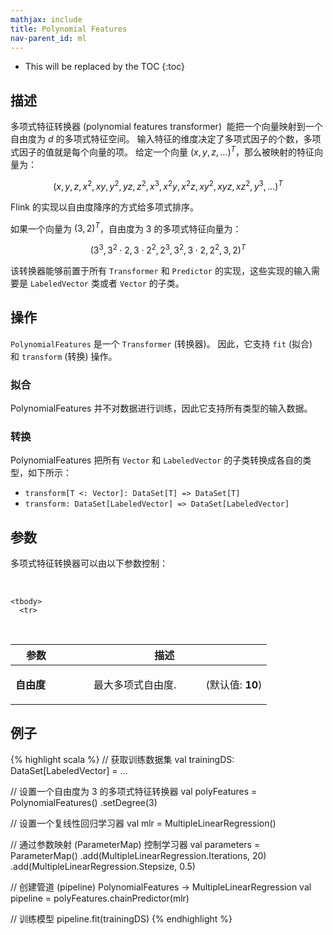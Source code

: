 ```yaml
---
mathjax: include
title: Polynomial Features
nav-parent_id: ml
---
```

<!--
Licensed to the Apache Software Foundation (ASF) under one
or more contributor license agreements.  See the NOTICE file
distributed with this work for additional information
regarding copyright ownership.  The ASF licenses this file
to you under the Apache License, Version 2.0 (the
"License"); you may not use this file except in compliance
with the License.  You may obtain a copy of the License at

  http://www.apache.org/licenses/LICENSE-2.0

Unless required by applicable law or agreed to in writing,
software distributed under the License is distributed on an
"AS IS" BASIS, WITHOUT WARRANTIES OR CONDITIONS OF ANY
KIND, either express or implied.  See the License for the
specific language governing permissions and limitations
under the License.
-->

* This will be replaced by the TOC
{:toc}

## 描述

多项式特征转换器 (polynomial features transformer)  能把一个向量映射到一个自由度为 $d$ 的多项式特征空间。
输入特征的维度决定了多项式因子的个数，多项式因子的值就是每个向量的项。
给定一个向量 $(x, y, z, \ldots)^T$，那么被映射的特征向量为：

$$\left(x, y, z, x^2, xy, y^2, yz, z^2, x^3, x^2y, x^2z, xy^2, xyz, xz^2, y^3, \ldots\right)^T$$

Flink 的实现以自由度降序的方式给多项式排序。

如果一个向量为 $\left(3,2\right)^T$，自由度为 3 的多项式特征向量为：

 $$\left(3^3, 3^2\cdot2, 3\cdot2^2, 2^3, 3^2, 3\cdot2, 2^2, 3, 2\right)^T$$

该转换器能够前置于所有 `Transformer` 和 `Predictor` 的实现，这些实现的输入需要是 `LabeledVector` 类或者 `Vector` 的子类。

## 操作

`PolynomialFeatures` 是一个 `Transformer` (转换器)。
因此，它支持 `fit` (拟合) 和 `transform` (转换) 操作。

### 拟合

PolynomialFeatures 并不对数据进行训练，因此它支持所有类型的输入数据。

### 转换

PolynomialFeatures 把所有 `Vector` 和 `LabeledVector` 的子类转换成各自的类型，如下所示：

* `transform[T <: Vector]: DataSet[T] => DataSet[T]`
* `transform: DataSet[LabeledVector] => DataSet[LabeledVector]`

## 参数

多项式特征转换器可以由以下参数控制：

<table class="table table-bordered">
    <thead>
      <tr>
        <th class="text-left" style="width: 20%">参数</th>
        <th class="text-center">描述</th>
      </tr>
    </thead>

    <tbody>
      <tr>
        <td><strong>自由度</strong></td>
        <td>
          <p>
            最大多项式自由度.
            (默认值: <strong>10</strong>)
          </p>
        </td>
      </tr>
    </tbody>
  </table>

## 例子

{% highlight scala %}
// 获取训练数据集
val trainingDS: DataSet[LabeledVector] = ...

// 设置一个自由度为 3 的多项式特征转换器
val polyFeatures = PolynomialFeatures()
.setDegree(3)

// 设置一个复线性回归学习器
val mlr = MultipleLinearRegression()

// 通过参数映射 (ParameterMap) 控制学习器
val parameters = ParameterMap()
.add(MultipleLinearRegression.Iterations, 20)
.add(MultipleLinearRegression.Stepsize, 0.5)

// 创建管道 (pipeline) PolynomialFeatures -> MultipleLinearRegression
val pipeline = polyFeatures.chainPredictor(mlr)

// 训练模型
pipeline.fit(trainingDS)
{% endhighlight %}
